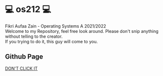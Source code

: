 # 💻 os212 💻
Fikri Aufaa Zain - Operating Systems A 2021/2022\
Welcome to my Repository, feel free look around. Please don't snip anything without telling to the creator.\
If you trying to do it, this guy will come to you.

## Github Page
[DON'T CLICK IT](https://fikriazain.github.io/os212/)
